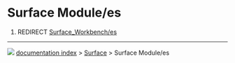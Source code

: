 # Surface Module/es
1.  REDIRECT [Surface\_Workbench/es](Surface_Workbench/es.md)



---
![](images/Right_arrow.png) [documentation index](../README.md) > [Surface](Surface_Workbench.md) > Surface Module/es
